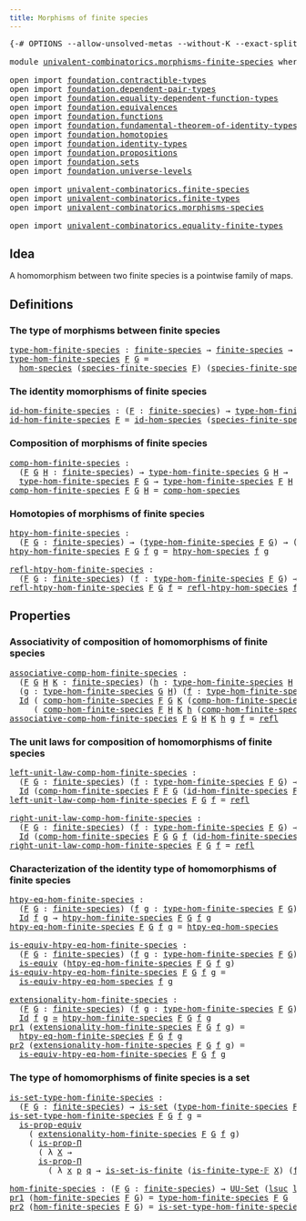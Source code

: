 ```yaml
---
title: Morphisms of finite species
---
```


<pre class="Agda"><a id="53" class="Symbol">{-#</a> <a id="57" class="Keyword">OPTIONS</a> <a id="65" class="Pragma">--allow-unsolved-metas</a> <a id="88" class="Pragma">--without-K</a> <a id="100" class="Pragma">--exact-split</a> <a id="114" class="Symbol">#-}</a>

<a id="119" class="Keyword">module</a> <a id="126" href="univalent-combinatorics.morphisms-finite-species.html" class="Module">univalent-combinatorics.morphisms-finite-species</a> <a id="175" class="Keyword">where</a>

<a id="182" class="Keyword">open</a> <a id="187" class="Keyword">import</a> <a id="194" href="foundation.contractible-types.html" class="Module">foundation.contractible-types</a>
<a id="224" class="Keyword">open</a> <a id="229" class="Keyword">import</a> <a id="236" href="foundation.dependent-pair-types.html" class="Module">foundation.dependent-pair-types</a>
<a id="268" class="Keyword">open</a> <a id="273" class="Keyword">import</a> <a id="280" href="foundation.equality-dependent-function-types.html" class="Module">foundation.equality-dependent-function-types</a>
<a id="325" class="Keyword">open</a> <a id="330" class="Keyword">import</a> <a id="337" href="foundation.equivalences.html" class="Module">foundation.equivalences</a>
<a id="361" class="Keyword">open</a> <a id="366" class="Keyword">import</a> <a id="373" href="foundation.functions.html" class="Module">foundation.functions</a>
<a id="394" class="Keyword">open</a> <a id="399" class="Keyword">import</a> <a id="406" href="foundation.fundamental-theorem-of-identity-types.html" class="Module">foundation.fundamental-theorem-of-identity-types</a>
<a id="455" class="Keyword">open</a> <a id="460" class="Keyword">import</a> <a id="467" href="foundation.homotopies.html" class="Module">foundation.homotopies</a> 
<a id="490" class="Keyword">open</a> <a id="495" class="Keyword">import</a> <a id="502" href="foundation.identity-types.html" class="Module">foundation.identity-types</a>
<a id="528" class="Keyword">open</a> <a id="533" class="Keyword">import</a> <a id="540" href="foundation.propositions.html" class="Module">foundation.propositions</a>
<a id="564" class="Keyword">open</a> <a id="569" class="Keyword">import</a> <a id="576" href="foundation.sets.html" class="Module">foundation.sets</a>
<a id="592" class="Keyword">open</a> <a id="597" class="Keyword">import</a> <a id="604" href="foundation.universe-levels.html" class="Module">foundation.universe-levels</a>

<a id="632" class="Keyword">open</a> <a id="637" class="Keyword">import</a> <a id="644" href="univalent-combinatorics.finite-species.html" class="Module">univalent-combinatorics.finite-species</a>
<a id="683" class="Keyword">open</a> <a id="688" class="Keyword">import</a> <a id="695" href="univalent-combinatorics.finite-types.html" class="Module">univalent-combinatorics.finite-types</a>
<a id="732" class="Keyword">open</a> <a id="737" class="Keyword">import</a> <a id="744" href="univalent-combinatorics.morphisms-species.html" class="Module">univalent-combinatorics.morphisms-species</a>

<a id="787" class="Keyword">open</a> <a id="792" class="Keyword">import</a> <a id="799" href="univalent-combinatorics.equality-finite-types.html" class="Module">univalent-combinatorics.equality-finite-types</a>
</pre>
## Idea

A homomorphism between two finite species is a pointwise family of maps.

## Definitions

### The type of morphisms between finite species

<pre class="Agda"><a id="type-hom-finite-species"></a><a id="1007" href="univalent-combinatorics.morphisms-finite-species.html#1007" class="Function">type-hom-finite-species</a> <a id="1031" class="Symbol">:</a> <a id="1033" href="univalent-combinatorics.finite-species.html#404" class="Function">finite-species</a> <a id="1048" class="Symbol">→</a> <a id="1050" href="univalent-combinatorics.finite-species.html#404" class="Function">finite-species</a> <a id="1065" class="Symbol">→</a> <a id="1067" href="foundation-core.universe-levels.html#222" class="Primitive">UU₁</a>
<a id="1071" href="univalent-combinatorics.morphisms-finite-species.html#1007" class="Function">type-hom-finite-species</a> <a id="1095" href="univalent-combinatorics.morphisms-finite-species.html#1095" class="Bound">F</a> <a id="1097" href="univalent-combinatorics.morphisms-finite-species.html#1097" class="Bound">G</a> <a id="1099" class="Symbol">=</a>
  <a id="1103" href="univalent-combinatorics.morphisms-species.html#833" class="Function">hom-species</a> <a id="1115" class="Symbol">(</a><a id="1116" href="univalent-combinatorics.finite-species.html#461" class="Function">species-finite-species</a> <a id="1139" href="univalent-combinatorics.morphisms-finite-species.html#1095" class="Bound">F</a><a id="1140" class="Symbol">)</a> <a id="1142" class="Symbol">(</a><a id="1143" href="univalent-combinatorics.finite-species.html#461" class="Function">species-finite-species</a> <a id="1166" href="univalent-combinatorics.morphisms-finite-species.html#1097" class="Bound">G</a><a id="1167" class="Symbol">)</a>
</pre>
### The identity momorphisms of finite species

<pre class="Agda"><a id="id-hom-finite-species"></a><a id="1230" href="univalent-combinatorics.morphisms-finite-species.html#1230" class="Function">id-hom-finite-species</a> <a id="1252" class="Symbol">:</a> <a id="1254" class="Symbol">(</a><a id="1255" href="univalent-combinatorics.morphisms-finite-species.html#1255" class="Bound">F</a> <a id="1257" class="Symbol">:</a> <a id="1259" href="univalent-combinatorics.finite-species.html#404" class="Function">finite-species</a><a id="1273" class="Symbol">)</a> <a id="1275" class="Symbol">→</a> <a id="1277" href="univalent-combinatorics.morphisms-finite-species.html#1007" class="Function">type-hom-finite-species</a> <a id="1301" href="univalent-combinatorics.morphisms-finite-species.html#1255" class="Bound">F</a> <a id="1303" href="univalent-combinatorics.morphisms-finite-species.html#1255" class="Bound">F</a>
<a id="1305" href="univalent-combinatorics.morphisms-finite-species.html#1230" class="Function">id-hom-finite-species</a> <a id="1327" href="univalent-combinatorics.morphisms-finite-species.html#1327" class="Bound">F</a> <a id="1329" class="Symbol">=</a> <a id="1331" href="univalent-combinatorics.morphisms-species.html#958" class="Function">id-hom-species</a> <a id="1346" class="Symbol">(</a><a id="1347" href="univalent-combinatorics.finite-species.html#461" class="Function">species-finite-species</a> <a id="1370" href="univalent-combinatorics.morphisms-finite-species.html#1327" class="Bound">F</a><a id="1371" class="Symbol">)</a>
</pre>
### Composition of morphisms of finite species

<pre class="Agda"><a id="comp-hom-finite-species"></a><a id="1434" href="univalent-combinatorics.morphisms-finite-species.html#1434" class="Function">comp-hom-finite-species</a> <a id="1458" class="Symbol">:</a>
  <a id="1462" class="Symbol">(</a><a id="1463" href="univalent-combinatorics.morphisms-finite-species.html#1463" class="Bound">F</a> <a id="1465" href="univalent-combinatorics.morphisms-finite-species.html#1465" class="Bound">G</a> <a id="1467" href="univalent-combinatorics.morphisms-finite-species.html#1467" class="Bound">H</a> <a id="1469" class="Symbol">:</a> <a id="1471" href="univalent-combinatorics.finite-species.html#404" class="Function">finite-species</a><a id="1485" class="Symbol">)</a> <a id="1487" class="Symbol">→</a> <a id="1489" href="univalent-combinatorics.morphisms-finite-species.html#1007" class="Function">type-hom-finite-species</a> <a id="1513" href="univalent-combinatorics.morphisms-finite-species.html#1465" class="Bound">G</a> <a id="1515" href="univalent-combinatorics.morphisms-finite-species.html#1467" class="Bound">H</a> <a id="1517" class="Symbol">→</a>
  <a id="1521" href="univalent-combinatorics.morphisms-finite-species.html#1007" class="Function">type-hom-finite-species</a> <a id="1545" href="univalent-combinatorics.morphisms-finite-species.html#1463" class="Bound">F</a> <a id="1547" href="univalent-combinatorics.morphisms-finite-species.html#1465" class="Bound">G</a> <a id="1549" class="Symbol">→</a> <a id="1551" href="univalent-combinatorics.morphisms-finite-species.html#1007" class="Function">type-hom-finite-species</a> <a id="1575" href="univalent-combinatorics.morphisms-finite-species.html#1463" class="Bound">F</a> <a id="1577" href="univalent-combinatorics.morphisms-finite-species.html#1467" class="Bound">H</a>
<a id="1579" href="univalent-combinatorics.morphisms-finite-species.html#1434" class="Function">comp-hom-finite-species</a> <a id="1603" href="univalent-combinatorics.morphisms-finite-species.html#1603" class="Bound">F</a> <a id="1605" href="univalent-combinatorics.morphisms-finite-species.html#1605" class="Bound">G</a> <a id="1607" href="univalent-combinatorics.morphisms-finite-species.html#1607" class="Bound">H</a> <a id="1609" class="Symbol">=</a> <a id="1611" href="univalent-combinatorics.morphisms-species.html#1054" class="Function">comp-hom-species</a>
</pre>
### Homotopies of morphisms of finite species

<pre class="Agda"><a id="htpy-hom-finite-species"></a><a id="1688" href="univalent-combinatorics.morphisms-finite-species.html#1688" class="Function">htpy-hom-finite-species</a> <a id="1712" class="Symbol">:</a>
  <a id="1716" class="Symbol">(</a><a id="1717" href="univalent-combinatorics.morphisms-finite-species.html#1717" class="Bound">F</a> <a id="1719" href="univalent-combinatorics.morphisms-finite-species.html#1719" class="Bound">G</a> <a id="1721" class="Symbol">:</a> <a id="1723" href="univalent-combinatorics.finite-species.html#404" class="Function">finite-species</a><a id="1737" class="Symbol">)</a> <a id="1739" class="Symbol">→</a> <a id="1741" class="Symbol">(</a><a id="1742" href="univalent-combinatorics.morphisms-finite-species.html#1007" class="Function">type-hom-finite-species</a> <a id="1766" href="univalent-combinatorics.morphisms-finite-species.html#1717" class="Bound">F</a> <a id="1768" href="univalent-combinatorics.morphisms-finite-species.html#1719" class="Bound">G</a><a id="1769" class="Symbol">)</a> <a id="1771" class="Symbol">→</a> <a id="1773" class="Symbol">(</a><a id="1774" href="univalent-combinatorics.morphisms-finite-species.html#1007" class="Function">type-hom-finite-species</a> <a id="1798" href="univalent-combinatorics.morphisms-finite-species.html#1717" class="Bound">F</a> <a id="1800" href="univalent-combinatorics.morphisms-finite-species.html#1719" class="Bound">G</a><a id="1801" class="Symbol">)</a> <a id="1803" class="Symbol">→</a> <a id="1805" href="foundation-core.universe-levels.html#222" class="Primitive">UU</a> <a id="1808" class="Symbol">(</a><a id="1809" href="Agda.Primitive.html#780" class="Primitive">lsuc</a> <a id="1814" href="Agda.Primitive.html#764" class="Primitive">lzero</a><a id="1819" class="Symbol">)</a>
<a id="1821" href="univalent-combinatorics.morphisms-finite-species.html#1688" class="Function">htpy-hom-finite-species</a> <a id="1845" href="univalent-combinatorics.morphisms-finite-species.html#1845" class="Bound">F</a> <a id="1847" href="univalent-combinatorics.morphisms-finite-species.html#1847" class="Bound">G</a> <a id="1849" href="univalent-combinatorics.morphisms-finite-species.html#1849" class="Bound">f</a> <a id="1851" href="univalent-combinatorics.morphisms-finite-species.html#1851" class="Bound">g</a> <a id="1853" class="Symbol">=</a> <a id="1855" href="univalent-combinatorics.morphisms-species.html#1298" class="Function">htpy-hom-species</a> <a id="1872" href="univalent-combinatorics.morphisms-finite-species.html#1849" class="Bound">f</a> <a id="1874" href="univalent-combinatorics.morphisms-finite-species.html#1851" class="Bound">g</a>

<a id="refl-htpy-hom-finite-species"></a><a id="1877" href="univalent-combinatorics.morphisms-finite-species.html#1877" class="Function">refl-htpy-hom-finite-species</a> <a id="1906" class="Symbol">:</a>
  <a id="1910" class="Symbol">(</a><a id="1911" href="univalent-combinatorics.morphisms-finite-species.html#1911" class="Bound">F</a> <a id="1913" href="univalent-combinatorics.morphisms-finite-species.html#1913" class="Bound">G</a> <a id="1915" class="Symbol">:</a> <a id="1917" href="univalent-combinatorics.finite-species.html#404" class="Function">finite-species</a><a id="1931" class="Symbol">)</a> <a id="1933" class="Symbol">(</a><a id="1934" href="univalent-combinatorics.morphisms-finite-species.html#1934" class="Bound">f</a> <a id="1936" class="Symbol">:</a> <a id="1938" href="univalent-combinatorics.morphisms-finite-species.html#1007" class="Function">type-hom-finite-species</a> <a id="1962" href="univalent-combinatorics.morphisms-finite-species.html#1911" class="Bound">F</a> <a id="1964" href="univalent-combinatorics.morphisms-finite-species.html#1913" class="Bound">G</a><a id="1965" class="Symbol">)</a> <a id="1967" class="Symbol">→</a> <a id="1969" href="univalent-combinatorics.morphisms-finite-species.html#1688" class="Function">htpy-hom-finite-species</a> <a id="1993" href="univalent-combinatorics.morphisms-finite-species.html#1911" class="Bound">F</a> <a id="1995" href="univalent-combinatorics.morphisms-finite-species.html#1913" class="Bound">G</a> <a id="1997" href="univalent-combinatorics.morphisms-finite-species.html#1934" class="Bound">f</a> <a id="1999" href="univalent-combinatorics.morphisms-finite-species.html#1934" class="Bound">f</a>
<a id="2001" href="univalent-combinatorics.morphisms-finite-species.html#1877" class="Function">refl-htpy-hom-finite-species</a> <a id="2030" href="univalent-combinatorics.morphisms-finite-species.html#2030" class="Bound">F</a> <a id="2032" href="univalent-combinatorics.morphisms-finite-species.html#2032" class="Bound">G</a> <a id="2034" href="univalent-combinatorics.morphisms-finite-species.html#2034" class="Bound">f</a> <a id="2036" class="Symbol">=</a> <a id="2038" href="univalent-combinatorics.morphisms-species.html#1483" class="Function">refl-htpy-hom-species</a> <a id="2060" href="univalent-combinatorics.morphisms-finite-species.html#2034" class="Bound">f</a>
</pre>
## Properties

### Associativity of composition of homomorphisms of finite species

<pre class="Agda"><a id="associative-comp-hom-finite-species"></a><a id="2159" href="univalent-combinatorics.morphisms-finite-species.html#2159" class="Function">associative-comp-hom-finite-species</a> <a id="2195" class="Symbol">:</a>
  <a id="2199" class="Symbol">(</a><a id="2200" href="univalent-combinatorics.morphisms-finite-species.html#2200" class="Bound">F</a> <a id="2202" href="univalent-combinatorics.morphisms-finite-species.html#2202" class="Bound">G</a> <a id="2204" href="univalent-combinatorics.morphisms-finite-species.html#2204" class="Bound">H</a> <a id="2206" href="univalent-combinatorics.morphisms-finite-species.html#2206" class="Bound">K</a> <a id="2208" class="Symbol">:</a> <a id="2210" href="univalent-combinatorics.finite-species.html#404" class="Function">finite-species</a><a id="2224" class="Symbol">)</a> <a id="2226" class="Symbol">(</a><a id="2227" href="univalent-combinatorics.morphisms-finite-species.html#2227" class="Bound">h</a> <a id="2229" class="Symbol">:</a> <a id="2231" href="univalent-combinatorics.morphisms-finite-species.html#1007" class="Function">type-hom-finite-species</a> <a id="2255" href="univalent-combinatorics.morphisms-finite-species.html#2204" class="Bound">H</a> <a id="2257" href="univalent-combinatorics.morphisms-finite-species.html#2206" class="Bound">K</a><a id="2258" class="Symbol">)</a>
  <a id="2262" class="Symbol">(</a><a id="2263" href="univalent-combinatorics.morphisms-finite-species.html#2263" class="Bound">g</a> <a id="2265" class="Symbol">:</a> <a id="2267" href="univalent-combinatorics.morphisms-finite-species.html#1007" class="Function">type-hom-finite-species</a> <a id="2291" href="univalent-combinatorics.morphisms-finite-species.html#2202" class="Bound">G</a> <a id="2293" href="univalent-combinatorics.morphisms-finite-species.html#2204" class="Bound">H</a><a id="2294" class="Symbol">)</a> <a id="2296" class="Symbol">(</a><a id="2297" href="univalent-combinatorics.morphisms-finite-species.html#2297" class="Bound">f</a> <a id="2299" class="Symbol">:</a> <a id="2301" href="univalent-combinatorics.morphisms-finite-species.html#1007" class="Function">type-hom-finite-species</a> <a id="2325" href="univalent-combinatorics.morphisms-finite-species.html#2200" class="Bound">F</a> <a id="2327" href="univalent-combinatorics.morphisms-finite-species.html#2202" class="Bound">G</a><a id="2328" class="Symbol">)</a> <a id="2330" class="Symbol">→</a>
  <a id="2334" href="foundation-core.identity-types.html#1754" class="Datatype">Id</a> <a id="2337" class="Symbol">(</a> <a id="2339" href="univalent-combinatorics.morphisms-finite-species.html#1434" class="Function">comp-hom-finite-species</a> <a id="2363" href="univalent-combinatorics.morphisms-finite-species.html#2200" class="Bound">F</a> <a id="2365" href="univalent-combinatorics.morphisms-finite-species.html#2202" class="Bound">G</a> <a id="2367" href="univalent-combinatorics.morphisms-finite-species.html#2206" class="Bound">K</a> <a id="2369" class="Symbol">(</a><a id="2370" href="univalent-combinatorics.morphisms-finite-species.html#1434" class="Function">comp-hom-finite-species</a> <a id="2394" href="univalent-combinatorics.morphisms-finite-species.html#2202" class="Bound">G</a> <a id="2396" href="univalent-combinatorics.morphisms-finite-species.html#2204" class="Bound">H</a> <a id="2398" href="univalent-combinatorics.morphisms-finite-species.html#2206" class="Bound">K</a> <a id="2400" href="univalent-combinatorics.morphisms-finite-species.html#2227" class="Bound">h</a> <a id="2402" href="univalent-combinatorics.morphisms-finite-species.html#2263" class="Bound">g</a><a id="2403" class="Symbol">)</a> <a id="2405" href="univalent-combinatorics.morphisms-finite-species.html#2297" class="Bound">f</a><a id="2406" class="Symbol">)</a>
     <a id="2413" class="Symbol">(</a> <a id="2415" href="univalent-combinatorics.morphisms-finite-species.html#1434" class="Function">comp-hom-finite-species</a> <a id="2439" href="univalent-combinatorics.morphisms-finite-species.html#2200" class="Bound">F</a> <a id="2441" href="univalent-combinatorics.morphisms-finite-species.html#2204" class="Bound">H</a> <a id="2443" href="univalent-combinatorics.morphisms-finite-species.html#2206" class="Bound">K</a> <a id="2445" href="univalent-combinatorics.morphisms-finite-species.html#2227" class="Bound">h</a> <a id="2447" class="Symbol">(</a><a id="2448" href="univalent-combinatorics.morphisms-finite-species.html#1434" class="Function">comp-hom-finite-species</a> <a id="2472" href="univalent-combinatorics.morphisms-finite-species.html#2200" class="Bound">F</a> <a id="2474" href="univalent-combinatorics.morphisms-finite-species.html#2202" class="Bound">G</a> <a id="2476" href="univalent-combinatorics.morphisms-finite-species.html#2204" class="Bound">H</a> <a id="2478" href="univalent-combinatorics.morphisms-finite-species.html#2263" class="Bound">g</a> <a id="2480" href="univalent-combinatorics.morphisms-finite-species.html#2297" class="Bound">f</a><a id="2481" class="Symbol">))</a>
<a id="2484" href="univalent-combinatorics.morphisms-finite-species.html#2159" class="Function">associative-comp-hom-finite-species</a> <a id="2520" href="univalent-combinatorics.morphisms-finite-species.html#2520" class="Bound">F</a> <a id="2522" href="univalent-combinatorics.morphisms-finite-species.html#2522" class="Bound">G</a> <a id="2524" href="univalent-combinatorics.morphisms-finite-species.html#2524" class="Bound">H</a> <a id="2526" href="univalent-combinatorics.morphisms-finite-species.html#2526" class="Bound">K</a> <a id="2528" href="univalent-combinatorics.morphisms-finite-species.html#2528" class="Bound">h</a> <a id="2530" href="univalent-combinatorics.morphisms-finite-species.html#2530" class="Bound">g</a> <a id="2532" href="univalent-combinatorics.morphisms-finite-species.html#2532" class="Bound">f</a> <a id="2534" class="Symbol">=</a> <a id="2536" href="foundation-core.identity-types.html#1807" class="InductiveConstructor">refl</a>
</pre>
### The unit laws for composition of homomorphisms of finite species

<pre class="Agda"><a id="left-unit-law-comp-hom-finite-species"></a><a id="2624" href="univalent-combinatorics.morphisms-finite-species.html#2624" class="Function">left-unit-law-comp-hom-finite-species</a> <a id="2662" class="Symbol">:</a>
  <a id="2666" class="Symbol">(</a><a id="2667" href="univalent-combinatorics.morphisms-finite-species.html#2667" class="Bound">F</a> <a id="2669" href="univalent-combinatorics.morphisms-finite-species.html#2669" class="Bound">G</a> <a id="2671" class="Symbol">:</a> <a id="2673" href="univalent-combinatorics.finite-species.html#404" class="Function">finite-species</a><a id="2687" class="Symbol">)</a> <a id="2689" class="Symbol">(</a><a id="2690" href="univalent-combinatorics.morphisms-finite-species.html#2690" class="Bound">f</a> <a id="2692" class="Symbol">:</a> <a id="2694" href="univalent-combinatorics.morphisms-finite-species.html#1007" class="Function">type-hom-finite-species</a> <a id="2718" href="univalent-combinatorics.morphisms-finite-species.html#2667" class="Bound">F</a> <a id="2720" href="univalent-combinatorics.morphisms-finite-species.html#2669" class="Bound">G</a><a id="2721" class="Symbol">)</a> <a id="2723" class="Symbol">→</a>
  <a id="2727" href="foundation-core.identity-types.html#1754" class="Datatype">Id</a> <a id="2730" class="Symbol">(</a><a id="2731" href="univalent-combinatorics.morphisms-finite-species.html#1434" class="Function">comp-hom-finite-species</a> <a id="2755" href="univalent-combinatorics.morphisms-finite-species.html#2667" class="Bound">F</a> <a id="2757" href="univalent-combinatorics.morphisms-finite-species.html#2667" class="Bound">F</a> <a id="2759" href="univalent-combinatorics.morphisms-finite-species.html#2669" class="Bound">G</a> <a id="2761" class="Symbol">(</a><a id="2762" href="univalent-combinatorics.morphisms-finite-species.html#1230" class="Function">id-hom-finite-species</a> <a id="2784" href="univalent-combinatorics.morphisms-finite-species.html#2667" class="Bound">F</a><a id="2785" class="Symbol">)</a> <a id="2787" href="univalent-combinatorics.morphisms-finite-species.html#2690" class="Bound">f</a><a id="2788" class="Symbol">)</a> <a id="2790" href="univalent-combinatorics.morphisms-finite-species.html#2690" class="Bound">f</a>
<a id="2792" href="univalent-combinatorics.morphisms-finite-species.html#2624" class="Function">left-unit-law-comp-hom-finite-species</a> <a id="2830" href="univalent-combinatorics.morphisms-finite-species.html#2830" class="Bound">F</a> <a id="2832" href="univalent-combinatorics.morphisms-finite-species.html#2832" class="Bound">G</a> <a id="2834" href="univalent-combinatorics.morphisms-finite-species.html#2834" class="Bound">f</a> <a id="2836" class="Symbol">=</a> <a id="2838" href="foundation-core.identity-types.html#1807" class="InductiveConstructor">refl</a>

<a id="right-unit-law-comp-hom-finite-species"></a><a id="2844" href="univalent-combinatorics.morphisms-finite-species.html#2844" class="Function">right-unit-law-comp-hom-finite-species</a> <a id="2883" class="Symbol">:</a>
  <a id="2887" class="Symbol">(</a><a id="2888" href="univalent-combinatorics.morphisms-finite-species.html#2888" class="Bound">F</a> <a id="2890" href="univalent-combinatorics.morphisms-finite-species.html#2890" class="Bound">G</a> <a id="2892" class="Symbol">:</a> <a id="2894" href="univalent-combinatorics.finite-species.html#404" class="Function">finite-species</a><a id="2908" class="Symbol">)</a> <a id="2910" class="Symbol">(</a><a id="2911" href="univalent-combinatorics.morphisms-finite-species.html#2911" class="Bound">f</a> <a id="2913" class="Symbol">:</a> <a id="2915" href="univalent-combinatorics.morphisms-finite-species.html#1007" class="Function">type-hom-finite-species</a> <a id="2939" href="univalent-combinatorics.morphisms-finite-species.html#2888" class="Bound">F</a> <a id="2941" href="univalent-combinatorics.morphisms-finite-species.html#2890" class="Bound">G</a><a id="2942" class="Symbol">)</a> <a id="2944" class="Symbol">→</a>
  <a id="2948" href="foundation-core.identity-types.html#1754" class="Datatype">Id</a> <a id="2951" class="Symbol">(</a><a id="2952" href="univalent-combinatorics.morphisms-finite-species.html#1434" class="Function">comp-hom-finite-species</a> <a id="2976" href="univalent-combinatorics.morphisms-finite-species.html#2888" class="Bound">F</a> <a id="2978" href="univalent-combinatorics.morphisms-finite-species.html#2890" class="Bound">G</a> <a id="2980" href="univalent-combinatorics.morphisms-finite-species.html#2890" class="Bound">G</a> <a id="2982" href="univalent-combinatorics.morphisms-finite-species.html#2911" class="Bound">f</a> <a id="2984" class="Symbol">(</a><a id="2985" href="univalent-combinatorics.morphisms-finite-species.html#1230" class="Function">id-hom-finite-species</a> <a id="3007" href="univalent-combinatorics.morphisms-finite-species.html#2888" class="Bound">F</a><a id="3008" class="Symbol">))</a> <a id="3011" href="univalent-combinatorics.morphisms-finite-species.html#2911" class="Bound">f</a>
<a id="3013" href="univalent-combinatorics.morphisms-finite-species.html#2844" class="Function">right-unit-law-comp-hom-finite-species</a> <a id="3052" href="univalent-combinatorics.morphisms-finite-species.html#3052" class="Bound">F</a> <a id="3054" href="univalent-combinatorics.morphisms-finite-species.html#3054" class="Bound">G</a> <a id="3056" href="univalent-combinatorics.morphisms-finite-species.html#3056" class="Bound">f</a> <a id="3058" class="Symbol">=</a> <a id="3060" href="foundation-core.identity-types.html#1807" class="InductiveConstructor">refl</a>
</pre>
### Characterization of the identity type of homomorphisms of finite species

<pre class="Agda"><a id="htpy-eq-hom-finite-species"></a><a id="3156" href="univalent-combinatorics.morphisms-finite-species.html#3156" class="Function">htpy-eq-hom-finite-species</a> <a id="3183" class="Symbol">:</a>
  <a id="3187" class="Symbol">(</a><a id="3188" href="univalent-combinatorics.morphisms-finite-species.html#3188" class="Bound">F</a> <a id="3190" href="univalent-combinatorics.morphisms-finite-species.html#3190" class="Bound">G</a> <a id="3192" class="Symbol">:</a> <a id="3194" href="univalent-combinatorics.finite-species.html#404" class="Function">finite-species</a><a id="3208" class="Symbol">)</a> <a id="3210" class="Symbol">(</a><a id="3211" href="univalent-combinatorics.morphisms-finite-species.html#3211" class="Bound">f</a> <a id="3213" href="univalent-combinatorics.morphisms-finite-species.html#3213" class="Bound">g</a> <a id="3215" class="Symbol">:</a> <a id="3217" href="univalent-combinatorics.morphisms-finite-species.html#1007" class="Function">type-hom-finite-species</a> <a id="3241" href="univalent-combinatorics.morphisms-finite-species.html#3188" class="Bound">F</a> <a id="3243" href="univalent-combinatorics.morphisms-finite-species.html#3190" class="Bound">G</a><a id="3244" class="Symbol">)</a> <a id="3246" class="Symbol">→</a>
  <a id="3250" href="foundation-core.identity-types.html#1754" class="Datatype">Id</a> <a id="3253" href="univalent-combinatorics.morphisms-finite-species.html#3211" class="Bound">f</a> <a id="3255" href="univalent-combinatorics.morphisms-finite-species.html#3213" class="Bound">g</a> <a id="3257" class="Symbol">→</a> <a id="3259" href="univalent-combinatorics.morphisms-finite-species.html#1688" class="Function">htpy-hom-finite-species</a> <a id="3283" href="univalent-combinatorics.morphisms-finite-species.html#3188" class="Bound">F</a> <a id="3285" href="univalent-combinatorics.morphisms-finite-species.html#3190" class="Bound">G</a> <a id="3287" href="univalent-combinatorics.morphisms-finite-species.html#3211" class="Bound">f</a> <a id="3289" href="univalent-combinatorics.morphisms-finite-species.html#3213" class="Bound">g</a>
<a id="3291" href="univalent-combinatorics.morphisms-finite-species.html#3156" class="Function">htpy-eq-hom-finite-species</a> <a id="3318" href="univalent-combinatorics.morphisms-finite-species.html#3318" class="Bound">F</a> <a id="3320" href="univalent-combinatorics.morphisms-finite-species.html#3320" class="Bound">G</a> <a id="3322" href="univalent-combinatorics.morphisms-finite-species.html#3322" class="Bound">f</a> <a id="3324" href="univalent-combinatorics.morphisms-finite-species.html#3324" class="Bound">g</a> <a id="3326" class="Symbol">=</a> <a id="3328" href="univalent-combinatorics.morphisms-species.html#1743" class="Function">htpy-eq-hom-species</a>

<a id="is-equiv-htpy-eq-hom-finite-species"></a><a id="3349" href="univalent-combinatorics.morphisms-finite-species.html#3349" class="Function">is-equiv-htpy-eq-hom-finite-species</a> <a id="3385" class="Symbol">:</a>
  <a id="3389" class="Symbol">(</a><a id="3390" href="univalent-combinatorics.morphisms-finite-species.html#3390" class="Bound">F</a> <a id="3392" href="univalent-combinatorics.morphisms-finite-species.html#3392" class="Bound">G</a> <a id="3394" class="Symbol">:</a> <a id="3396" href="univalent-combinatorics.finite-species.html#404" class="Function">finite-species</a><a id="3410" class="Symbol">)</a> <a id="3412" class="Symbol">(</a><a id="3413" href="univalent-combinatorics.morphisms-finite-species.html#3413" class="Bound">f</a> <a id="3415" href="univalent-combinatorics.morphisms-finite-species.html#3415" class="Bound">g</a> <a id="3417" class="Symbol">:</a> <a id="3419" href="univalent-combinatorics.morphisms-finite-species.html#1007" class="Function">type-hom-finite-species</a> <a id="3443" href="univalent-combinatorics.morphisms-finite-species.html#3390" class="Bound">F</a> <a id="3445" href="univalent-combinatorics.morphisms-finite-species.html#3392" class="Bound">G</a><a id="3446" class="Symbol">)</a> <a id="3448" class="Symbol">→</a>
  <a id="3452" href="foundation-core.equivalences.html#1543" class="Function">is-equiv</a> <a id="3461" class="Symbol">(</a><a id="3462" href="univalent-combinatorics.morphisms-finite-species.html#3156" class="Function">htpy-eq-hom-finite-species</a> <a id="3489" href="univalent-combinatorics.morphisms-finite-species.html#3390" class="Bound">F</a> <a id="3491" href="univalent-combinatorics.morphisms-finite-species.html#3392" class="Bound">G</a> <a id="3493" href="univalent-combinatorics.morphisms-finite-species.html#3413" class="Bound">f</a> <a id="3495" href="univalent-combinatorics.morphisms-finite-species.html#3415" class="Bound">g</a><a id="3496" class="Symbol">)</a>
<a id="3498" href="univalent-combinatorics.morphisms-finite-species.html#3349" class="Function">is-equiv-htpy-eq-hom-finite-species</a> <a id="3534" href="univalent-combinatorics.morphisms-finite-species.html#3534" class="Bound">F</a> <a id="3536" href="univalent-combinatorics.morphisms-finite-species.html#3536" class="Bound">G</a> <a id="3538" href="univalent-combinatorics.morphisms-finite-species.html#3538" class="Bound">f</a> <a id="3540" href="univalent-combinatorics.morphisms-finite-species.html#3540" class="Bound">g</a> <a id="3542" class="Symbol">=</a>
  <a id="3546" href="univalent-combinatorics.morphisms-species.html#2175" class="Function">is-equiv-htpy-eq-hom-species</a> <a id="3575" href="univalent-combinatorics.morphisms-finite-species.html#3538" class="Bound">f</a> <a id="3577" href="univalent-combinatorics.morphisms-finite-species.html#3540" class="Bound">g</a>

<a id="extensionality-hom-finite-species"></a><a id="3580" href="univalent-combinatorics.morphisms-finite-species.html#3580" class="Function">extensionality-hom-finite-species</a> <a id="3614" class="Symbol">:</a>
  <a id="3618" class="Symbol">(</a><a id="3619" href="univalent-combinatorics.morphisms-finite-species.html#3619" class="Bound">F</a> <a id="3621" href="univalent-combinatorics.morphisms-finite-species.html#3621" class="Bound">G</a> <a id="3623" class="Symbol">:</a> <a id="3625" href="univalent-combinatorics.finite-species.html#404" class="Function">finite-species</a><a id="3639" class="Symbol">)</a> <a id="3641" class="Symbol">(</a><a id="3642" href="univalent-combinatorics.morphisms-finite-species.html#3642" class="Bound">f</a> <a id="3644" href="univalent-combinatorics.morphisms-finite-species.html#3644" class="Bound">g</a> <a id="3646" class="Symbol">:</a> <a id="3648" href="univalent-combinatorics.morphisms-finite-species.html#1007" class="Function">type-hom-finite-species</a> <a id="3672" href="univalent-combinatorics.morphisms-finite-species.html#3619" class="Bound">F</a> <a id="3674" href="univalent-combinatorics.morphisms-finite-species.html#3621" class="Bound">G</a><a id="3675" class="Symbol">)</a> <a id="3677" class="Symbol">→</a>
  <a id="3681" href="foundation-core.identity-types.html#1754" class="Datatype">Id</a> <a id="3684" href="univalent-combinatorics.morphisms-finite-species.html#3642" class="Bound">f</a> <a id="3686" href="univalent-combinatorics.morphisms-finite-species.html#3644" class="Bound">g</a> <a id="3688" href="foundation-core.equivalences.html#1608" class="Function Operator">≃</a> <a id="3690" href="univalent-combinatorics.morphisms-finite-species.html#1688" class="Function">htpy-hom-finite-species</a> <a id="3714" href="univalent-combinatorics.morphisms-finite-species.html#3619" class="Bound">F</a> <a id="3716" href="univalent-combinatorics.morphisms-finite-species.html#3621" class="Bound">G</a> <a id="3718" href="univalent-combinatorics.morphisms-finite-species.html#3642" class="Bound">f</a> <a id="3720" href="univalent-combinatorics.morphisms-finite-species.html#3644" class="Bound">g</a>
<a id="3722" href="foundation-core.dependent-pair-types.html#592" class="Field">pr1</a> <a id="3726" class="Symbol">(</a><a id="3727" href="univalent-combinatorics.morphisms-finite-species.html#3580" class="Function">extensionality-hom-finite-species</a> <a id="3761" href="univalent-combinatorics.morphisms-finite-species.html#3761" class="Bound">F</a> <a id="3763" href="univalent-combinatorics.morphisms-finite-species.html#3763" class="Bound">G</a> <a id="3765" href="univalent-combinatorics.morphisms-finite-species.html#3765" class="Bound">f</a> <a id="3767" href="univalent-combinatorics.morphisms-finite-species.html#3767" class="Bound">g</a><a id="3768" class="Symbol">)</a> <a id="3770" class="Symbol">=</a>
  <a id="3774" href="univalent-combinatorics.morphisms-finite-species.html#3156" class="Function">htpy-eq-hom-finite-species</a> <a id="3801" href="univalent-combinatorics.morphisms-finite-species.html#3761" class="Bound">F</a> <a id="3803" href="univalent-combinatorics.morphisms-finite-species.html#3763" class="Bound">G</a> <a id="3805" href="univalent-combinatorics.morphisms-finite-species.html#3765" class="Bound">f</a> <a id="3807" href="univalent-combinatorics.morphisms-finite-species.html#3767" class="Bound">g</a>
<a id="3809" href="foundation-core.dependent-pair-types.html#604" class="Field">pr2</a> <a id="3813" class="Symbol">(</a><a id="3814" href="univalent-combinatorics.morphisms-finite-species.html#3580" class="Function">extensionality-hom-finite-species</a> <a id="3848" href="univalent-combinatorics.morphisms-finite-species.html#3848" class="Bound">F</a> <a id="3850" href="univalent-combinatorics.morphisms-finite-species.html#3850" class="Bound">G</a> <a id="3852" href="univalent-combinatorics.morphisms-finite-species.html#3852" class="Bound">f</a> <a id="3854" href="univalent-combinatorics.morphisms-finite-species.html#3854" class="Bound">g</a><a id="3855" class="Symbol">)</a> <a id="3857" class="Symbol">=</a>
  <a id="3861" href="univalent-combinatorics.morphisms-finite-species.html#3349" class="Function">is-equiv-htpy-eq-hom-finite-species</a> <a id="3897" href="univalent-combinatorics.morphisms-finite-species.html#3848" class="Bound">F</a> <a id="3899" href="univalent-combinatorics.morphisms-finite-species.html#3850" class="Bound">G</a> <a id="3901" href="univalent-combinatorics.morphisms-finite-species.html#3852" class="Bound">f</a> <a id="3903" href="univalent-combinatorics.morphisms-finite-species.html#3854" class="Bound">g</a>
</pre>
### The type of homomorphisms of finite species is a set

<pre class="Agda"><a id="is-set-type-hom-finite-species"></a><a id="3976" href="univalent-combinatorics.morphisms-finite-species.html#3976" class="Function">is-set-type-hom-finite-species</a> <a id="4007" class="Symbol">:</a>
  <a id="4011" class="Symbol">(</a><a id="4012" href="univalent-combinatorics.morphisms-finite-species.html#4012" class="Bound">F</a> <a id="4014" href="univalent-combinatorics.morphisms-finite-species.html#4014" class="Bound">G</a> <a id="4016" class="Symbol">:</a> <a id="4018" href="univalent-combinatorics.finite-species.html#404" class="Function">finite-species</a><a id="4032" class="Symbol">)</a> <a id="4034" class="Symbol">→</a> <a id="4036" href="foundation-core.sets.html#1100" class="Function">is-set</a> <a id="4043" class="Symbol">(</a><a id="4044" href="univalent-combinatorics.morphisms-finite-species.html#1007" class="Function">type-hom-finite-species</a> <a id="4068" href="univalent-combinatorics.morphisms-finite-species.html#4012" class="Bound">F</a> <a id="4070" href="univalent-combinatorics.morphisms-finite-species.html#4014" class="Bound">G</a><a id="4071" class="Symbol">)</a>
<a id="4073" href="univalent-combinatorics.morphisms-finite-species.html#3976" class="Function">is-set-type-hom-finite-species</a> <a id="4104" href="univalent-combinatorics.morphisms-finite-species.html#4104" class="Bound">F</a> <a id="4106" href="univalent-combinatorics.morphisms-finite-species.html#4106" class="Bound">G</a> <a id="4108" href="univalent-combinatorics.morphisms-finite-species.html#4108" class="Bound">f</a> <a id="4110" href="univalent-combinatorics.morphisms-finite-species.html#4110" class="Bound">g</a> <a id="4112" class="Symbol">=</a>
  <a id="4116" href="foundation-core.propositions.html#4513" class="Function">is-prop-equiv</a>
    <a id="4134" class="Symbol">(</a> <a id="4136" href="univalent-combinatorics.morphisms-finite-species.html#3580" class="Function">extensionality-hom-finite-species</a> <a id="4170" href="univalent-combinatorics.morphisms-finite-species.html#4104" class="Bound">F</a> <a id="4172" href="univalent-combinatorics.morphisms-finite-species.html#4106" class="Bound">G</a> <a id="4174" href="univalent-combinatorics.morphisms-finite-species.html#4108" class="Bound">f</a> <a id="4176" href="univalent-combinatorics.morphisms-finite-species.html#4110" class="Bound">g</a><a id="4177" class="Symbol">)</a>
    <a id="4183" class="Symbol">(</a> <a id="4185" href="foundation-core.propositions.html#6145" class="Function">is-prop-Π</a>
      <a id="4201" class="Symbol">(</a> <a id="4203" class="Symbol">λ</a> <a id="4205" href="univalent-combinatorics.morphisms-finite-species.html#4205" class="Bound">X</a> <a id="4207" class="Symbol">→</a>
      <a id="4215" href="foundation-core.propositions.html#6145" class="Function">is-prop-Π</a>
        <a id="4233" class="Symbol">(</a> <a id="4235" class="Symbol">λ</a> <a id="4237" href="univalent-combinatorics.morphisms-finite-species.html#4237" class="Bound">x</a> <a id="4239" href="univalent-combinatorics.morphisms-finite-species.html#4239" class="Bound">p</a> <a id="4241" href="univalent-combinatorics.morphisms-finite-species.html#4241" class="Bound">q</a> <a id="4243" class="Symbol">→</a> <a id="4245" href="univalent-combinatorics.equality-finite-types.html#1629" class="Function">is-set-is-finite</a> <a id="4262" class="Symbol">(</a><a id="4263" href="univalent-combinatorics.finite-types.html#4738" class="Function">is-finite-type-𝔽</a> <a id="4280" href="univalent-combinatorics.morphisms-finite-species.html#4205" class="Bound">X</a><a id="4281" class="Symbol">)</a> <a id="4283" class="Symbol">(</a><a id="4284" href="univalent-combinatorics.morphisms-finite-species.html#4108" class="Bound">f</a> <a id="4286" href="univalent-combinatorics.morphisms-finite-species.html#4205" class="Bound">X</a> <a id="4288" href="univalent-combinatorics.morphisms-finite-species.html#4237" class="Bound">x</a><a id="4289" class="Symbol">)</a> <a id="4291" class="Symbol">(</a><a id="4292" href="univalent-combinatorics.morphisms-finite-species.html#4110" class="Bound">g</a> <a id="4294" href="univalent-combinatorics.morphisms-finite-species.html#4205" class="Bound">X</a> <a id="4296" href="univalent-combinatorics.morphisms-finite-species.html#4237" class="Bound">x</a><a id="4297" class="Symbol">)</a> <a id="4299" href="univalent-combinatorics.morphisms-finite-species.html#4239" class="Bound">p</a> <a id="4301" href="univalent-combinatorics.morphisms-finite-species.html#4241" class="Bound">q</a><a id="4302" class="Symbol">)))</a>
     
<a id="hom-finite-species"></a><a id="4312" href="univalent-combinatorics.morphisms-finite-species.html#4312" class="Function">hom-finite-species</a> <a id="4331" class="Symbol">:</a> <a id="4333" class="Symbol">(</a><a id="4334" href="univalent-combinatorics.morphisms-finite-species.html#4334" class="Bound">F</a> <a id="4336" href="univalent-combinatorics.morphisms-finite-species.html#4336" class="Bound">G</a> <a id="4338" class="Symbol">:</a> <a id="4340" href="univalent-combinatorics.finite-species.html#404" class="Function">finite-species</a><a id="4354" class="Symbol">)</a> <a id="4356" class="Symbol">→</a> <a id="4358" href="foundation-core.sets.html#1177" class="Function">UU-Set</a> <a id="4365" class="Symbol">(</a><a id="4366" href="Agda.Primitive.html#780" class="Primitive">lsuc</a> <a id="4371" href="Agda.Primitive.html#764" class="Primitive">lzero</a><a id="4376" class="Symbol">)</a>
<a id="4378" href="foundation-core.dependent-pair-types.html#592" class="Field">pr1</a> <a id="4382" class="Symbol">(</a><a id="4383" href="univalent-combinatorics.morphisms-finite-species.html#4312" class="Function">hom-finite-species</a> <a id="4402" href="univalent-combinatorics.morphisms-finite-species.html#4402" class="Bound">F</a> <a id="4404" href="univalent-combinatorics.morphisms-finite-species.html#4404" class="Bound">G</a><a id="4405" class="Symbol">)</a> <a id="4407" class="Symbol">=</a> <a id="4409" href="univalent-combinatorics.morphisms-finite-species.html#1007" class="Function">type-hom-finite-species</a> <a id="4433" href="univalent-combinatorics.morphisms-finite-species.html#4402" class="Bound">F</a> <a id="4435" href="univalent-combinatorics.morphisms-finite-species.html#4404" class="Bound">G</a>
<a id="4437" href="foundation-core.dependent-pair-types.html#604" class="Field">pr2</a> <a id="4441" class="Symbol">(</a><a id="4442" href="univalent-combinatorics.morphisms-finite-species.html#4312" class="Function">hom-finite-species</a> <a id="4461" href="univalent-combinatorics.morphisms-finite-species.html#4461" class="Bound">F</a> <a id="4463" href="univalent-combinatorics.morphisms-finite-species.html#4463" class="Bound">G</a><a id="4464" class="Symbol">)</a> <a id="4466" class="Symbol">=</a> <a id="4468" href="univalent-combinatorics.morphisms-finite-species.html#3976" class="Function">is-set-type-hom-finite-species</a> <a id="4499" href="univalent-combinatorics.morphisms-finite-species.html#4461" class="Bound">F</a> <a id="4501" href="univalent-combinatorics.morphisms-finite-species.html#4463" class="Bound">G</a>
</pre>